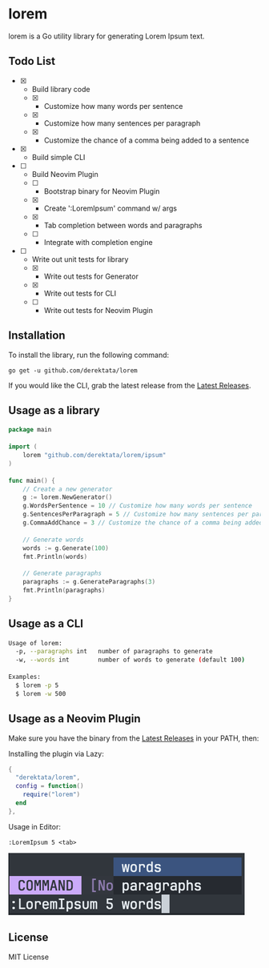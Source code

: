 # lorem

lorem is a Go utility library for generating Lorem Ipsum text.

## Todo List

- [X] - Build library code
  - [X] - Customize how many words per sentence
  - [X] - Customize how many sentences per paragraph
  - [X] - Customize the chance of a comma being added to a sentence
- [X] - Build simple CLI
- [ ] - Build Neovim Plugin
  - [ ] - Bootstrap binary for Neovim Plugin
  - [X] - Create ':LoremIpsum' command w/ args
  - [X] - Tab completion between words and paragraphs
  - [ ] - Integrate with completion engine
- [ ] - Write out unit tests for library
  - [X] - Write out tests for Generator
  - [X] - Write out tests for CLI
  - [ ] - Write out tests for Neovim Plugin

## Installation

To install the library, run the following command:

```
go get -u github.com/derektata/lorem
```

If you would like the CLI, grab the latest release from the [Latest Releases][Latest Release].

## Usage as a library

```go
package main

import (
    lorem "github.com/derektata/lorem/ipsum"
)

func main() {
    // Create a new generator
    g := lorem.NewGenerator()
    g.WordsPerSentence = 10 // Customize how many words per sentence
    g.SentencesPerParagraph = 5 // Customize how many sentences per paragraph
    g.CommaAddChance = 3 // Customize the chance of a comma being added to a sentence

    // Generate words
    words := g.Generate(100)
    fmt.Println(words)

    // Generate paragraphs
    paragraphs := g.GenerateParagraphs(3)
    fmt.Println(paragraphs)
}
```

## Usage as a CLI

```bash
Usage of lorem:
  -p, --paragraphs int   number of paragraphs to generate
  -w, --words int        number of words to generate (default 100)

Examples:
  $ lorem -p 5
  $ lorem -w 500
```

## Usage as a Neovim Plugin

Make sure you have the binary from the [Latest Releases][Latest Release] in your PATH, then:

Installing the plugin via Lazy:
```lua
{ 
  "derektata/lorem",
  config = function()
    require("lorem")
  end
},
```

Usage in Editor:
```
:LoremIpsum 5 <tab>
```

<img src="docs/complete.png">

## License

MIT License

[Latest Release]: https://github.com/derektata/lorem/releases